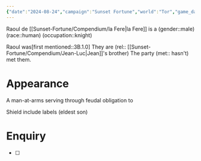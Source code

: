 ```yaml
---
{"date":"2024-08-24","campaign":"Sunset Fortune","world":"Tor","game_date":null,"type":"npc","location":[["Capitale"]],"description":null,"faction":null,"status":null,"tags":["sf","npc","VoR"],"icon":"FasPerson","aliases":"Raoul","dg-publish":true,"permalink":"/sunset-fortune/compendium/raoul/","dgPassFrontmatter":true,"created":"2024-08-25T00:56:32.307+09:30","updated":"2025-07-22T12:54:32.898+09:30"}
---
```


Raoul de [[Sunset-Fortune/Compendium/la Fere\|la Fere]] is a (gender::male) (race::human) (occupation::knight) 

Raoul was[first mentioned::3B.1.0] 
They are  (rel:: [[Sunset-Fortune/Compendium/Jean-Luc\|Jean]]'s brother)
The party (met:: hasn't) met them.
# Appearance
A man-at-arms serving through feudal obligation to 


Shield include labels (eldest son)
# Enquiry 
 - [ ] 